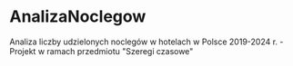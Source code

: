 # AnalizaNoclegow
Analiza liczby udzielonych noclegów w hotelach w Polsce 2019-2024 r. - Projekt w ramach przedmiotu "Szeregi czasowe"
